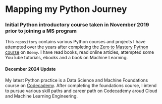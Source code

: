 # Mapping my Python Journey

### Initial Python introductory course taken in November 2019 prior to joining a MS program

This `repository` contains various Python courses and projects I have attempted over the years after completing the [Zero to Mastery Python course](https://www.udemy.com/course/complete-python-developer-zero-to-mastery/?couponCode=ST21MT121624) on `Udemy`. I have read books, read online articles, attempted some YouTube tutorials, ebooks and a book on Machine Learning.

#### December 2024 Update

My latest Python practice is a Data Science and Machine Foundations course on [Codecademy](https://www.codecademy.com/enrolled/paths/machine-learning-ai-engineering-foundations). After completing the foundations course, I intend to pursue various skill paths and career path on Codecademy aroud Cloud and Machine Learning Engineering.
